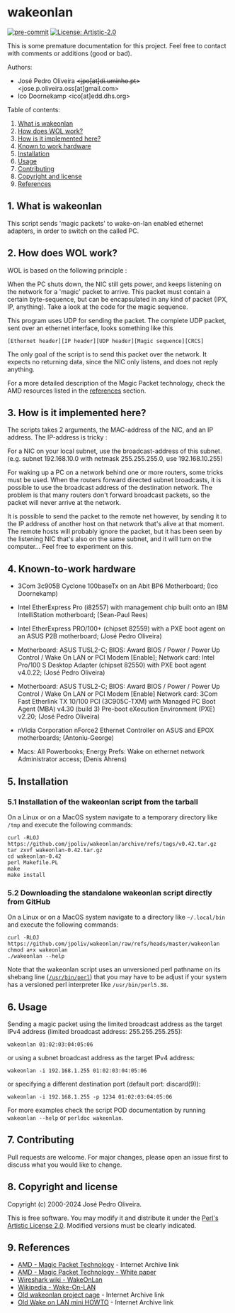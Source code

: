 # wakeonlan

[![pre-commit](https://img.shields.io/badge/pre--commit-enabled-brightgreen?logo=pre-commit)](https://github.com/pre-commit/pre-commit)
[![License: Artistic-2.0](https://img.shields.io/badge/License-Artistic_2.0-0298c3.svg)](https://opensource.org/licenses/Artistic-2.0)

This is some premature documentation for this project. Feel free to contact
with comments or additions (good or bad).

Authors:

* José Pedro Oliveira ~~<jpo[at]di.uminho.pt>~~ <jose.p.oliveira.oss[at]gmail.com>
* Ico Doornekamp <ico[at]edd.dhs.org>

Table of contents:

1. [What is wakeonlan](#1-what-is-wakeonlan)
2. [How does WOL work?](#2-how-does-wol-work)
3. [How is it implemented here?](#3-how-is-it-implemented-here)
4. [Known to work hardware](#4-known-to-work-hardware)
5. [Installation](#5-installation)
6. [Usage](#6-usage)
7. [Contributing](#7-contributing)
8. [Copyright and license](#8-copyright-and-license)
9. [References](#9-references)

## 1. What is wakeonlan

This script sends 'magic packets' to wake-on-lan enabled ethernet
adapters, in order to switch on the called PC.

## 2. How does WOL work?

WOL is based on the following principle :

When the PC shuts down, the NIC still gets power, and keeps listening on
the network for a 'magic' packet to arrive. This packet must contain a
certain byte-sequence, but can be encapsulated in any kind of packet
(IPX, IP, anything). Take a look at the code for the magic sequence.

This program uses UDP for sending the packet. The complete UDP packet, sent
over an ethernet interface, looks something like this

```text
[Ethernet header][IP header][UDP header][Magic sequence][CRCS]
```

The only goal of the script is to send this packet over the network. It
expects no returning data, since the NIC only listens, and does not reply
anything.

For a more detailed description of the Magic Packet technology, check the
AMD resources listed in the [references](#9-references) section.

## 3. How is it implemented here?

The scripts takes 2 arguments, the MAC-address of the NIC, and an IP
address. The IP-address is tricky :

For a NIC on your local subnet, use the broadcast-address of this subnet.
(e.g. subnet 192.168.10.0 with netmask 255.255.255.0, use 192.168.10.255)

For waking up a PC on a network behind one or more routers, some tricks must
be used. When the routers forward directed subnet broadcasts, it is possible
to use the broadcast address of the destination network. The problem is that
many routers don't forward broadcast packets, so the packet will never arrive
at the network.

It is possible to send the packet to the remote net however, by sending it
to the IP address of another host on that network that's alive at that
moment. The remote hosts will probably ignore the packet, but it has been
seen by the listening NIC that's also on the same subnet, and it will turn
on the computer... Feel free to experiment on this.

## 4. Known-to-work hardware

* 3Com 3c905B Cyclone 100baseTx on an Abit BP6 Motherboard;
  (Ico Doornekamp)

* Intel EtherExpress Pro (i82557) with management chip built onto an IBM
  IntelliStation motherboard;
  (Sean-Paul Rees)

* Intel EtherExpress PRO/100+ (chipset 82559) with a PXE boot agent on
  an ASUS P2B motherboard;
  (José Pedro Oliveira)

* Motherboard: ASUS TUSL2-C;
  BIOS: Award BIOS / Power / Power Up Control / Wake On LAN or PCI Modem [Enable];
  Network card: Intel Pro/100 S Desktop Adapter (chipset 82550)
  with PXE boot agent v4.0.22;
  (José Pedro Oliveira)

* Motherboard: ASUS TUSL2-C;
  BIOS: Award BIOS / Power / Power Up Control / Wake On LAN or PCI Modem [Enable]
  Network card: 3Com Fast Etherlink TX 10/100 PCI (3C905C-TXM)
  with Managed PC Boot Agent (MBA) v4.30 (build 3)
  Pre-boot eXecution Environment (PXE) v2.20;
  (José Pedro Oliveira)

* nVidia Corporation nForce2 Ethernet Controller on ASUS and EPOX motherboards;
  (Antoniu-George)

* Macs: All Powerbooks;
  Energy Prefs: Wake on ethernet network Administrator access;
  (Denis Ahrens)

## 5. Installation

### 5.1 Installation of the wakeonlan script from the tarball

On a Linux or on a MacOS system navigate to a temporary directory like `/tmp`
and execute the following commands:

```shell
curl -RLOJ https://github.com/jpoliv/wakeonlan/archive/refs/tags/v0.42.tar.gz
tar zxvf wakeonlan-0.42.tar.gz
cd wakeonlan-0.42
perl Makefile.PL
make
make install
```

### 5.2 Downloading the standalone wakeonlan script directly from GitHub

On a Linux or on a MacOS system navigate to a directory like `~/.local/bin`
and execute the following commands:

```shell
curl -RLOJ https://github.com/jpoliv/wakeonlan/raw/refs/heads/master/wakeonlan
chmod a+x wakeonlan
./wakeonlan --help
```

Note that the wakeonlan script uses an unversioned perl pathname on its shebang
line ([`/usr/bin/perl`](https://github.com/jpoliv/wakeonlan/blob/master/wakeonlan#L1))
that you may have to be adjust if your system has a versioned perl interpreter
like `/usr/bin/perl5.38`.

## 6. Usage

Sending a magic packet using the limited broadcast address as the target
IPv4 address (limited broadcast address: 255.255.255.255):

```shell
wakeonlan 01:02:03:04:05:06
```

or using a subnet broadcast address as the target IPv4 address:

```shell
wakeonlan -i 192.168.1.255 01:02:03:04:05:06
```

or specifying a different destination port (default port: discard(9)):

```shell
wakeonlan -i 192.168.1.255 -p 1234 01:02:03:04:05:06
```

For more examples check the script POD documentation by running
`wakeonlan --help` or `perldoc wakeonlan`.

## 7. Contributing

Pull requests are welcome. For major changes, please open an issue first
to discuss what you would like to change.

## 8. Copyright and license

Copyright (c) 2000-2024 José Pedro Oliveira.

This is free software. You may modify it and distribute it under the
[Perl's Artistic License 2.0](https://opensource.org/license/Artistic-2.0).
Modified versions must be clearly indicated.

## 9. References

* [AMD - Magic Packet Technology](https://web.archive.org/web/20000414213425/http://www.amd.com/products/npd/overview/20212.html) - Internet Archive link
* [AMD - Magic Packet Technology - White paper](https://www.amd.com/content/dam/amd/en/documents/archived-tech-docs/white-papers/20213.pdf)
* [Wireshark wiki - WakeOnLan](https://gitlab.com/wireshark/wireshark/-/wikis/WakeOnLan)
* [Wikipedia - Wake-On-LAN](https://en.wikipedia.org/wiki/Wake-on-LAN)
* [Old wakeonlan project page](https://web.archive.org/web/20140120212300/http://gsd.di.uminho.pt:80/jpo/software/wakeonlan/) - Internet Archive link
* [Old Wake on LAN mini HOWTO](https://web.archive.org/web/20080321144028/http://gsd.di.uminho.pt/jpo/software/wakeonlan/mini-howto/wol-mini-howto.html) - Internet Archive link

<!-- vim:set ai ts=4 sw=4 sts=4 et: -->
